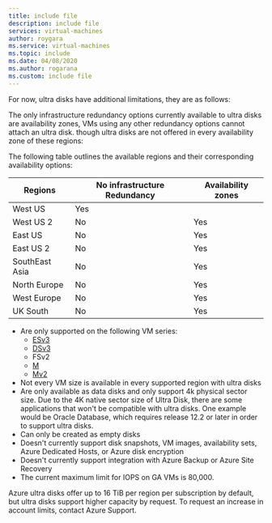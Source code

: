 ```yaml
---
title: include file
description: include file
services: virtual-machines
author: roygara
ms.service: virtual-machines
ms.topic: include
ms.date: 04/08/2020
ms.author: rogarana
ms.custom: include file
---
```

For now, ultra disks have additional limitations, they are as follows:

The only infrastructure redundancy options currently available to ultra disks are availability zones, VMs using any other redundancy options cannot attach an ultra disk.  though ultra disks are not offered in every availability zone of these regions:

The following table outlines the available regions and their corresponding availability options:

|Regions  |No infrastructure Redundancy  |Availability zones  |
|---------|---------|---------|
|West US     |Yes         |         |
|West US 2    |No         |Yes         |
|East US     |No         |Yes         |
|East US 2     |No         |Yes         |
|SouthEast Asia     |No         |Yes         |
|North Europe     |No         |Yes         |
|West Europe     |No         |Yes         |
|UK South     |No         |Yes         |

- Are only supported on the following VM series:
    - [ESv3](https://azure.microsoft.com/blog/introducing-the-new-dv3-and-ev3-vm-sizes/)
    - [DSv3](https://azure.microsoft.com/blog/introducing-the-new-dv3-and-ev3-vm-sizes/)
    - FSv2
    - [M](../articles/virtual-machines/workloads/sap/hana-vm-operations-storage.md)
    - [Mv2](../articles/virtual-machines/workloads/sap/hana-vm-operations-storage.md)
- Not every VM size is available in every supported region with ultra disks
- Are only available as data disks and only support 4k physical sector size. Due to the 4K native sector size of Ultra Disk, there are some applications that won't be compatible with ultra disks. One example would be Oracle Database, which requires release 12.2 or later in order to support ultra disks.  
- Can only be created as empty disks  
- Doesn't currently support disk snapshots, VM images, availability sets, Azure Dedicated Hosts, or Azure disk encryption
- Doesn't currently support integration with Azure Backup or Azure Site Recovery
- The current maximum limit for IOPS on GA VMs is 80,000.

Azure ultra disks offer up to 16 TiB per region per subscription by default, but ultra disks support higher capacity by request. To request an increase in account limits, contact Azure Support.